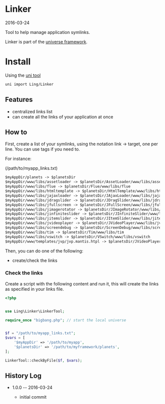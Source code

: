 Linker
==========
2016-03-24


Tool to help manage application symlinks.


Linker is part of the [universe framework](https://github.com/karayabin/universe-snapshot).


Install
=============


Using the [uni tool](https://github.com/lingtalfi/universe-naive-importer)
```bash
uni import Ling/Linker
```




Features
--------------

- centralized links list
- can create all the links of your application at once




How to
------------

First, create a list of your symlinks, using the notation link -> target, one per line.
You can use tags if you need to.

For instance:

(/path/to/myapp_links.txt)

```txt
$myAppDir/planets -> $planetsDir 
$myAppDir/www/libs/assetloader -> $planetsDir/AssetLoader/www/libs/assetloader 
$myAppDir/www/libs/flue -> $planetsDir/Flue/www/libs/flue 
$myAppDir/www/libs/htmltemplate -> $planetsDir/HtmlTemplate/www/libs/htmltemplate 
$myAppDir/www/libs/jajaxloader -> $planetsDir/JAjaxLoader/www/libs/jajaxloader 
$myAppDir/www/libs/jdragslider -> $planetsDir/JDragSlider/www/libs/jdragslider 
$myAppDir/www/libs/jfullscreen -> $planetsDir/JFullScreen/www/libs/jfullscreen 
$myAppDir/www/libs/jimagerotator -> $planetsDir/JImageRotator/www/libs/jimagerotator 
$myAppDir/www/libs/jinfiniteslider -> $planetsDir/JInfiniteSlider/www/libs/jinfiniteslider 
$myAppDir/www/libs/jitemslider -> $planetsDir/JItemSlider/www/libs/jitemslider 
$myAppDir/www/libs/jvideoplayer -> $planetsDir/JVideoPlayer/www/libs/jvideoplayer 
$myAppDir/www/libs/screendebug -> $planetsDir/ScreenDebug/www/libs/screendebug 
$myAppDir/www/libs/tim -> $planetsDir/Tim/www/libs/tim 
$myAppDir/www/libs/vswitch -> $planetsDir/VSwitch/www/libs/vswitch 
$myAppDir/www/templates/jvp/jvp.mantis.htpl -> $planetsDir/JVideoPlayer/www/templates/jvp.mantis.htpl 

```


Then, you can do one of the following:

- create/check the links


### Check the links

Create a script with the following content and run it, this will create the links as specified in your links file.

```php
<?php


use Ling\Linker\LinkerTool;

require_once "bigbang.php"; // start the local universe


$f = "/path/to/myapp_links.txt";
$vars = [
    '$myAppDir' => '/path/to/myapp',
    '$planetsDir' => '/path/to/myframework/planets',
];

LinkerTool::checkByFile($f, $vars);
```







History Log
------------------
    
- 1.0.0 -- 2016-03-24

    - initial commit
    
    